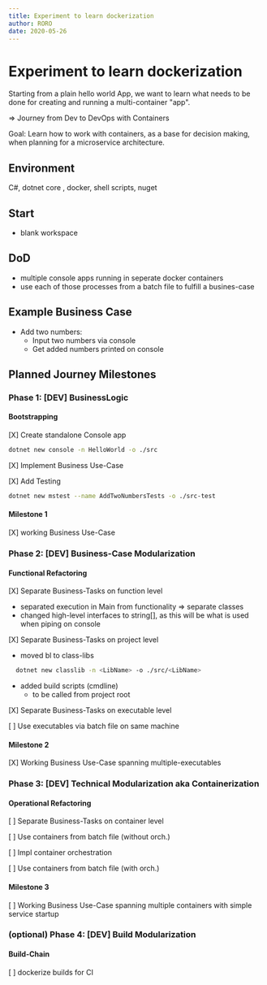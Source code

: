 ```yaml
---
title: Experiment to learn dockerization
author: RORO
date: 2020-05-26
---
```


# Experiment to learn dockerization

Starting from a plain hello world App, we want to learn what needs to be done for creating and running a multi-container "app".

=> Journey from Dev to DevOps with Containers

Goal: Learn how to work with containers, as a base for decision making, when planning for a microservice architecture.

## Environment

C#, dotnet core , docker, shell scripts, nuget

## Start

- blank workspace

## DoD

- multiple console apps running in seperate docker containers
- use each of those processes from a batch file to fulfill a busines-case

## Example Business Case

- Add two numbers:
  - Input two numbers via console
  - Get added numbers printed on console

## Planned Journey Milestones

### Phase 1: [DEV] BusinessLogic

#### Bootstrapping

[X] Create standalone Console app

```bash
dotnet new console -n HelloWorld -o ./src
```

[X] Implement Business Use-Case

[X] Add Testing

```bash
dotnet new mstest --name AddTwoNumbersTests -o ./src-test
```

#### Milestone 1

[X] working Business Use-Case

### Phase 2: [DEV] Business-Case Modularization

#### Functional Refactoring

[X] Separate Business-Tasks on function level

- separated execution in Main from functionality => separate classes
- changed high-level interfaces to string[], as this will be what is used when piping on console

[X] Separate Business-Tasks on project level

- moved bl to class-libs

```bash
  dotnet new classlib -n <LibName> -o ./src/<LibName>
```

- added build scripts (cmdline)
  - to be called from project root

[X] Separate Business-Tasks on executable level

[ ] Use executables via batch file on same machine

#### Milestone 2

[X] Working Business Use-Case spanning multiple-executables

### Phase 3: [DEV] Technical Modularization aka Containerization

#### Operational Refactoring

[ ] Separate Business-Tasks on container level

[ ] Use containers from batch file (without orch.)

[ ] Impl container orchestration

[ ] Use containers from batch file (with orch.)

#### Milestone 3

[ ] Working Business Use-Case spanning multiple containers with simple service startup

### (optional) Phase 4: [DEV] Build Modularization

#### Build-Chain

[ ] dockerize builds for CI
